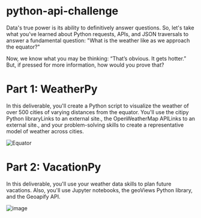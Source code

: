# python-api-challenge

Data's true power is its ability to definitively answer questions. So, let's take what you've learned about Python requests, APIs, and JSON traversals to answer a fundamental question: "What is the weather like as we approach the equator?"

Now, we know what you may be thinking: “That’s obvious. It gets hotter.” But, if pressed for more information, how would you prove that?


# Part 1: WeatherPy
In this deliverable, you'll create a Python script to visualize the weather of over 500 cities of varying distances from the equator. You'll use the citipy Python libraryLinks to an external site., the OpenWeatherMap APILinks to an external site., and your problem-solving skills to create a representative model of weather across cities.

![Equator](https://github.com/lishanisrikaran/python-api-challenge/assets/126973634/dd48dbe1-4aaa-4c1e-9880-f2aeecbe0f0b)

# Part 2: VacationPy
In this deliverable, you'll use your weather data skills to plan future vacations. Also, you'll use Jupyter notebooks, the geoViews Python library, and the Geoapify API.

![image](https://github.com/lishanisrikaran/python-api-challenge/assets/126973634/64c84395-04e8-41f1-9e45-da627f48fba6)


